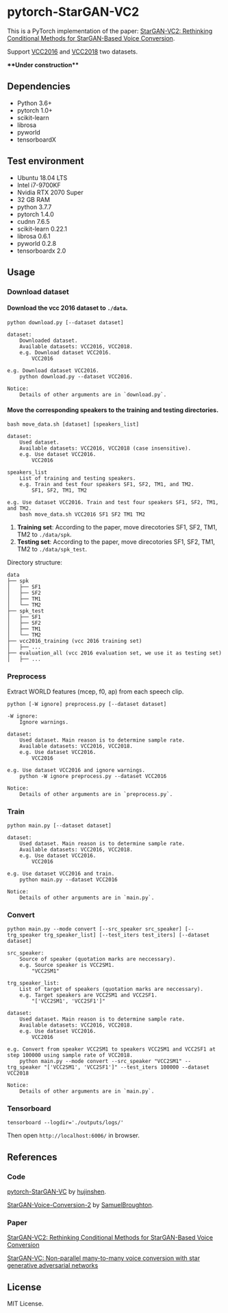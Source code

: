 # pytorch-StarGAN-VC2

This is a PyTorch implementation of the paper: [StarGAN-VC2: Rethinking Conditional Methods for StarGAN-Based Voice Conversion](https://arxiv.org/abs/1907.12279). 

Support [VCC2016](http://www.vc-challenge.org/vcc2016/index.html) and [VCC2018](http://www.vc-challenge.org/vcc2018/index.html) two datasets.

**\*\*Under construction\*\***

## Dependencies
- Python 3.6+
- pytorch 1.0+
- scikit-learn
- librosa 
- pyworld 
- tensorboardX

## Test environment
- Ubuntu 18.04 LTS
- Intel i7-9700KF
- Nvidia RTX 2070 Super
- 32 GB RAM
- python 3.7.7
- pytorch 1.4.0
- cudnn 7.6.5
- scikit-learn 0.22.1
- librosa 0.6.1
- pyworld 0.2.8
- tensorboardx 2.0

## Usage

### Download dataset

#### Download the vcc 2016 dataset to `./data`.

``` 
python download.py [--dataset dataset]

dataset: 
    Downloaded dataset. 
    Available datasets: VCC2016, VCC2018.
    e.g. Download dataset VCC2016.
        VCC2016

e.g. Download dataset VCC2016.
    python download.py --dataset VCC2016.

Notice:
    Details of other arguments are in `download.py`.
```

#### Move the corresponding speakers to the training and testing directories.

```
bash move_data.sh [dataset] [speakers_list]

dataset:
    Used dataset. 
    Available datasets: VCC2016, VCC2018 (case insensitive).
    e.g. Use dataset VCC2016.
        VCC2016

speakers_list
    List of training and testing speakers.
    e.g. Train and test four speakers SF1, SF2, TM1, and TM2.
        SF1, SF2, TM1, TM2

e.g. Use dataset VCC2016. Train and test four speakers SF1, SF2, TM1, and TM2.
    bash move_data.sh VCC2016 SF1 SF2 TM1 TM2
```

1. **Training set**: According to the paper, move direcotories SF1, SF2, TM1, TM2 to `./data/spk`.
2. **Testing set**: According to the paper, move direcotories SF1, SF2, TM1, TM2 to `./data/spk_test`.

Directory structure: 

```
data
├── spk 
│   ├── SF1
│   ├── SF2
│   ├── TM1
│   └── TM2
├── spk_test
│   ├── SF1
│   ├── SF2
│   ├── TM1
│   └── TM2
├── vcc2016_training (vcc 2016 training set)
│   ├── ...
├── evaluation_all (vcc 2016 evaluation set, we use it as testing set)
│   ├── ...
```

### Preprocess

Extract WORLD features (mcep, f0, ap) from each speech clip.

```
python [-W ignore] preprocess.py [--dataset dataset]

-W ignore:
    Ignore warnings.

dataset:
    Used dataset. Main reason is to determine sample rate.
    Available datasets: VCC2016, VCC2018.
    e.g. Use dataset VCC2016.
        VCC2016

e.g. Use dataset VCC2016 and ignore warnings.
    python -W ignore preprocess.py --dataset VCC2016

Notice:
    Details of other arguments are in `preprocess.py`.
```

### Train

```
python main.py [--dataset dataset]

dataset:
    Used dataset. Main reason is to determine sample rate.
    Available datasets: VCC2016, VCC2018.
    e.g. Use dataset VCC2016.
        VCC2016

e.g. Use dataset VCC2016 and train.
    python main.py --dataset VCC2016

Notice:
    Details of other arguments are in `main.py`.
```

### Convert

```
python main.py --mode convert [--src_speaker src_speaker] [--trg_speaker trg_speaker_list] [--test_iters test_iters] [--dataset dataset]

src_speaker:
    Source of speaker (quotation marks are neccessary).
    e.g. Source speaker is VCC2SM1.
        "VCC2SM1"

trg_speaker_list:
    List of target of speakers (quotation marks are neccessary).
    e.g. Target speakers are VCC2SM1 and VCC2SF1.
        "['VCC2SM1', 'VCC2SF1']"

dataset:
    Used dataset. Main reason is to determine sample rate.
    Available datasets: VCC2016, VCC2018.
    e.g. Use dataset VCC2016.
        VCC2016

e.g. Convert from speaker VCC2SM1 to speakers VCC2SM1 and VCC2SF1 at step 100000 using sample rate of VCC2018.
    python main.py --mode convert --src_speaker "VCC2SM1" --trg_speaker "['VCC2SM1', 'VCC2SF1']" --test_iters 100000 --dataset VCC2018
    
Notice:
    Details of other arguments are in `main.py`.
```

### Tensorboard

```
tensorboard --logdir='./outputs/logs/'
```

Then open `http://localhost:6006/` in browser.

## References

### Code

[pytorch-StarGAN-VC](https://github.com/hujinsen/pytorch-StarGAN-VC) by [hujinshen](https://github.com/hujinsen).

[StarGAN-Voice-Conversion-2](https://github.com/SamuelBroughton/StarGAN-Voice-Conversion-2) by [SamuelBroughton](https://github.com/SamuelBroughton).

### Paper

[StarGAN-VC2: Rethinking Conditional Methods for StarGAN-Based Voice Conversion](https://arxiv.org/abs/1907.12279)

[StarGAN-VC: Non-parallel many-to-many voice conversion with star generative adversarial networks](https://arxiv.org/abs/1806.02169)

## License

MIT License.
